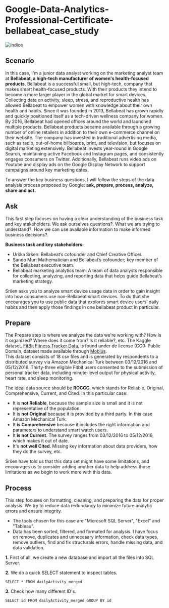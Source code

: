 # Google-Data-Analytics-Professional-Certificate-bellabeat_case_study

![índice](https://user-images.githubusercontent.com/98779367/168304972-6ef68f87-f6e4-47ba-a97c-9716af2a0530.png)


## Scenario
In this case, I'm a junior data analyst working on the marketing analyst team at <b>Bellabeat, a high-tech manufacturer of women's health-focused products</b>.
Bellabeat is a successful small, but high-tech, company that makes smart health-focused products. With their products they intend to become a more larger player in the
global market for smart devices.
Collecting data on activity, sleep, stress, and reproductive health has allowed Bellabeat to empower women with
knowledge about their own health and habits. Since it was founded in 2013, Bellabeat has grown rapidly and quickly
positioned itself as a tech-driven wellness company for women.
By 2016, Bellabeat had opened offices around the world and launched multiple products. Bellabeat products became available
through a growing number of online retailers in addition to their own e-commerce channel on their website. The company
has invested in traditional advertising media, such as radio, out-of-home billboards, print, and television, but focuses on digital
marketing extensively. Bellabeat invests year-round in Google Search, maintaining active Facebook and Instagram pages, and
consistently engages consumers on Twitter. Additionally, Bellabeat runs video ads on Youtube and display ads on the Google
Display Network to support campaigns around key marketing dates.

To answer the key business questions, I will follow the steps of the
data analysis process proposed by Google: <b>ask, prepare, process, analyze, share and act.</b>

## Ask
This first step focuses on having a clear understanding of the business task and key stakeholders.
We ask ourselves questions?. What we are trying to understand?. How we can use available information to make informed business decisions?.

<b>Business task and key stakeholders:</b>
* Urška Sršen: Bellabeat’s cofounder and Chief Creative Officer.
* Sando Mur: Mathematician and Bellabeat’s cofounder; key member of the Bellabeat executive team.
* Bellabeat marketing analytics team: A team of data analysts responsible for collecting, analyzing, and
reporting data that helps guide Bellabeat’s marketing strategy.

Sršen asks you to analyze smart device usage data in order to gain insight into how consumers use non-Bellabeat smart
devices. To do that she encourages you to use public data that explores smart device users’ daily habits and then apply those findings in one bellabeat product in particular.

## Prepare
The Prepare step is where we analyze the data we're working with? How is it organized? Where does it come from? Is it reliable?, etc.
The Kaggle dataset, [FitBit Fitness Tracker Data](https://www.kaggle.com/datasets/arashnic/fitbit), is found under de license (CC0: Public Domain, dataset made available through [Mobius](https://www.kaggle.com/arashnic). 
<br>This dataset consists of 18 csv files and is generated by respondents to a distributed survey via Amazon Mechanical Turk between 03/12/2016 and 05/12/2016. Thirty-three eligible Fitbit users consented to the submission of personal tracker data, including minute-level output for physical activity, heart rate, and sleep monitoring.

The ideal data source should be <b>ROCCC</b>, which stands for Reliable, Original, Comprehensive, Current, and Cited. In this particular case:
* It is <b>not Reliable</b>, because the sample size is small and it is not representative of the population.
* It is <b>not Original</b> because it is provided by a third party. In this case Amazon Mechanical Turk.
* It <b>is Comprehensive</b> because it includes the right information and parameters to understand smart watch users. 
* It <b>is not Current</b>. The survey ranges from 03/12/2016 to 05/12/2016, which makes it out of date.
* It's <b>not well Cited</b>. Missing key information about data providers, how they do the survey, etc.

Sršen have told us that this data set might have some limitations, and encourages us to consider adding another data to help
address those limitations as we begin to work more with this data.

## Process
This step focuses on formatting, cleaning, and preparing the data for proper analysis. We try to reduce data redundancy to minimize future analytic errors and ensure integrity.
* The tools chosen for this case are "Microsoft SQL Server", "Excel" and "Tableau".
* Data has been sorted, filtered, and formated for analysis. I have focus on remove, duplicates and unnecesary information, check data types, remove outliers, find and fix structurals errors, handle missing data, and data validation.

<b>1.</b> First of all, we create a new database and import all the files into SQL Server.

<b>2.</b> We do a quick SELECT statement to inspect tables.

`
SELECT *
FROM dailyActivity_merged
`

<b>3.</b> Check how many different ID's. 

`SELECT id
FROM dailyActivity_merged
GROUP BY id`
